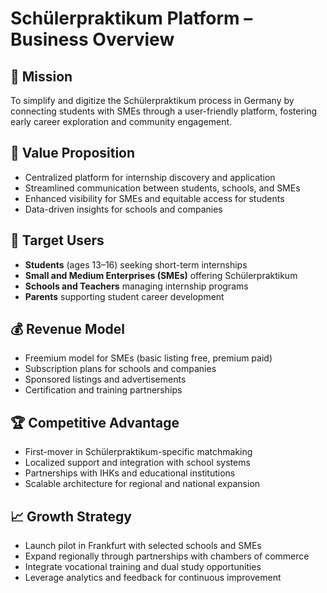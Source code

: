 # Schülerpraktikum Platform – Business Overview

## 🎯 Mission
To simplify and digitize the Schülerpraktikum process in Germany by connecting students with SMEs through a user-friendly platform, fostering early career exploration and community engagement.

## 💎 Value Proposition
- Centralized platform for internship discovery and application
- Streamlined communication between students, schools, and SMEs
- Enhanced visibility for SMEs and equitable access for students
- Data-driven insights for schools and companies

## 👥 Target Users
- **Students** (ages 13–16) seeking short-term internships
- **Small and Medium Enterprises (SMEs)** offering Schülerpraktikum
- **Schools and Teachers** managing internship programs
- **Parents** supporting student career development

## 💰 Revenue Model
- Freemium model for SMEs (basic listing free, premium paid)
- Subscription plans for schools and companies
- Sponsored listings and advertisements
- Certification and training partnerships

## 🏆 Competitive Advantage
- First-mover in Schülerpraktikum-specific matchmaking
- Localized support and integration with school systems
- Partnerships with IHKs and educational institutions
- Scalable architecture for regional and national expansion

## 📈 Growth Strategy
- Launch pilot in Frankfurt with selected schools and SMEs
- Expand regionally through partnerships with chambers of commerce
- Integrate vocational training and dual study opportunities
- Leverage analytics and feedback for continuous improvement
